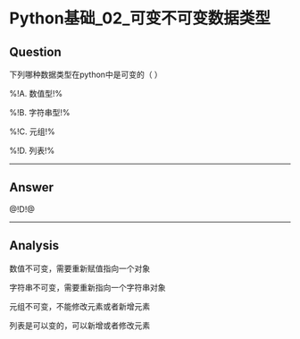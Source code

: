 # Python基础_02_可变不可变数据类型


## Question
下列哪种数据类型在python中是可变的（ ）

%!A. 数值型!%

%!B. 字符串型!%

%!C. 元组!%

%!D. 列表!%

----

## Answer
@!D!@

----

## Analysis

数值不可变，需要重新赋值指向一个对象 

字符串不可变，需要重新指向一个字符串对象

元组不可变，不能修改元素或者新增元素

列表是可以变的，可以新增或者修改元素